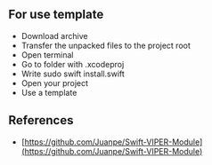 ## For use template
- Download archive
- Transfer the unpacked files to the project root
- Open terminal 
- Go to folder with .xcodeproj
- Write sudo swift install.swift
- Open your project
- Use a template

## References
- [https://github.com/Juanpe/Swift-VIPER-Module](https://github.com/Juanpe/Swift-VIPER-Module)
